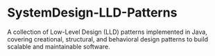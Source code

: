 # SystemDesign-LLD-Patterns
A collection of Low-Level Design (LLD) patterns implemented in Java, covering creational, structural, and behavioral design patterns to build scalable and maintainable software.
